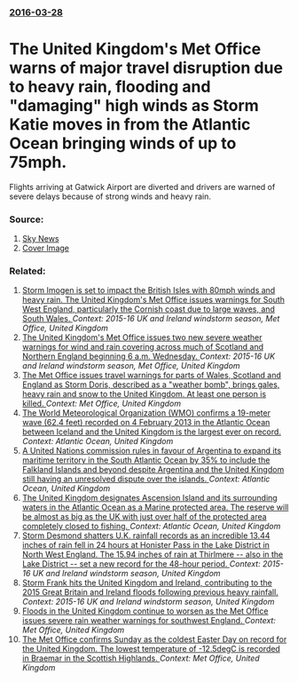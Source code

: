 ### [2016-03-28](/news/2016/03/28/index.md)

# The United Kingdom's Met Office warns of major travel disruption due to heavy rain, flooding and "damaging" high winds as Storm Katie moves in from the Atlantic Ocean bringing winds of up to 75mph. 

Flights arriving at Gatwick Airport are diverted and drivers are warned of severe delays because of strong winds and heavy rain.


### Source:

1. [Sky News](http://news.sky.com/story/1667780/storm-katie-threatens-easter-monday-misery)
1. [Cover Image](http://e3.365dm.com/16/03/1600x900/158633707-2-2048x1536_3438390.jpg?20160328005140)

### Related:

1. [Storm Imogen is set to impact the British Isles with 80mph winds and heavy rain. The United Kingdom's Met Office issues warnings for South West England, particularly the Cornish coast due to large waves, and South Wales. ](/news/2016/02/8/storm-imogen-is-set-to-impact-the-british-isles-with-80mph-winds-and-heavy-rain-the-united-kingdom-s-met-office-issues-warnings-for-south-w.md) _Context: 2015-16 UK and Ireland windstorm season, Met Office, United Kingdom_
2. [The United Kingdom's Met Office issues two new severe weather warnings for wind and rain covering across much of Scotland and Northern England beginning 6 a.m. Wednesday. ](/news/2015/12/8/the-united-kingdom-s-met-office-issues-two-new-severe-weather-warnings-for-wind-and-rain-covering-across-much-of-scotland-and-northern-engla.md) _Context: 2015-16 UK and Ireland windstorm season, Met Office, United Kingdom_
3. [The Met Office issues travel warnings for parts of Wales, Scotland and England as Storm Doris, described as a "weather bomb", brings gales, heavy rain and snow to the United Kingdom. At least one person is killed. ](/news/2017/02/23/the-met-office-issues-travel-warnings-for-parts-of-wales-scotland-and-england-as-storm-doris-described-as-a-aweather-bomba-brings-gal.md) _Context: Met Office, United Kingdom_
4. [The World Meteorological Organization (WMO) confirms a 19-meter wave (62.4 feet) recorded on 4 February 2013 in the Atlantic Ocean between Iceland and the United Kingdom is the largest ever on record. ](/news/2016/12/13/the-world-meteorological-organization-wmo-confirms-a-19-meter-wave-62-4-feet-recorded-on-4-february-2013-in-the-atlantic-ocean-between-i.md) _Context: Atlantic Ocean, United Kingdom_
5. [A United Nations commission rules in favour of Argentina to expand its maritime territory in the South Atlantic Ocean by 35% to include the Falkland Islands and beyond despite Argentina and the United Kingdom still having an unresolved dispute over the islands. ](/news/2016/03/29/a-united-nations-commission-rules-in-favour-of-argentina-to-expand-its-maritime-territory-in-the-south-atlantic-ocean-by-35-to-include-the.md) _Context: Atlantic Ocean, United Kingdom_
6. [The United Kingdom designates Ascension Island and its surrounding waters in the Atlantic Ocean as a Marine protected area. The reserve will be almost as big as the UK with just over half of the protected area completely closed to fishing. ](/news/2016/01/3/the-united-kingdom-designates-ascension-island-and-its-surrounding-waters-in-the-atlantic-ocean-as-a-marine-protected-area-the-reserve-will.md) _Context: Atlantic Ocean, United Kingdom_
7. [Storm Desmond shatters U.K. rainfall records as an incredible 13.44 inches of rain fell in 24 hours at Honister Pass in the Lake District in North West England. The 15.94 inches of rain at Thirlmere -- also in the Lake District -- set a new record for the 48-hour period. ](/news/2015/12/7/storm-desmond-shatters-u-k-rainfall-records-as-an-incredible-13-44-inches-of-rain-fell-in-24-hours-at-honister-pass-in-the-lake-district-in.md) _Context: 2015-16 UK and Ireland windstorm season, United Kingdom_
8. [Storm Frank hits the United Kingdom and Ireland, contributing to the 2015 Great Britain and Ireland floods following previous heavy rainfall. ](/news/2015/12/30/storm-frank-hits-the-united-kingdom-and-ireland-contributing-to-the-2015-great-britain-and-ireland-floods-following-previous-heavy-rainfall.md) _Context: 2015-16 UK and Ireland windstorm season, United Kingdom_
9. [Floods in the United Kingdom continue to worsen as the Met Office issues severe rain weather warnings for southwest England. ](/news/2014/02/17/floods-in-the-united-kingdom-continue-to-worsen-as-the-met-office-issues-severe-rain-weather-warnings-for-southwest-england.md) _Context: Met Office, United Kingdom_
10. [The Met Office confirms Sunday as the coldest Easter Day on record for the United Kingdom. The lowest temperature of -12.5degC is recorded in Braemar in the Scottish Highlands. ](/news/2013/03/31/the-met-office-confirms-sunday-as-the-coldest-easter-day-on-record-for-the-united-kingdom-the-lowest-temperature-of-a12-5adegc-is-recorded.md) _Context: Met Office, United Kingdom_
